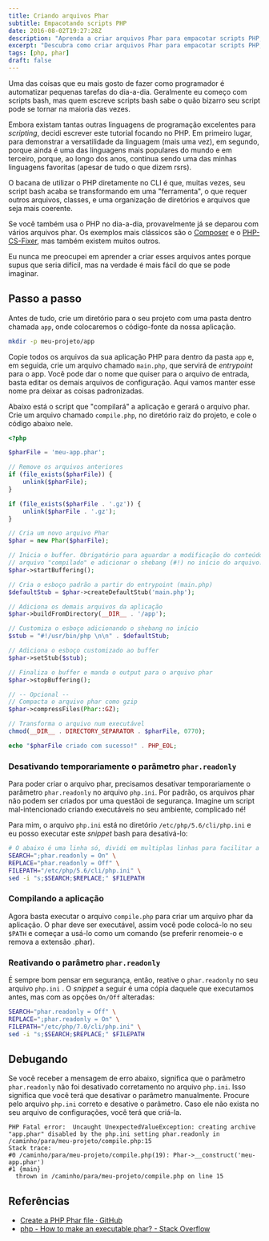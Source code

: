 ```yaml
---
title: Criando arquivos Phar
subtitle: Empacotando scripts PHP
date: 2016-08-02T19:27:28Z
description: "Aprenda a criar arquivos Phar para empacotar scripts PHP, tornando-os executáveis e fáceis de distribuir."
excerpt: "Descubra como criar arquivos Phar para empacotar scripts PHP, transformando-os em executáveis e facilitando sua distribuição e uso."
tags: [php, phar]
draft: false
---
```

Uma das coisas que eu mais gosto de fazer como programador é automatizar pequenas tarefas do dia-a-dia. Geralmente eu começo com scripts bash, mas quem escreve scripts bash sabe o quão bizarro seu script pode se tornar na maioria das vezes.

Embora existam tantas outras linguagens de programação excelentes para _scripting_, decidi escrever este tutorial focando no PHP. Em primeiro lugar, para demonstrar a versatilidade da linguagem (mais uma vez), em segundo, porque ainda é uma das linguagens mais populares do mundo e em terceiro, porque, ao longo dos anos, continua sendo uma das minhas linguagens favoritas (apesar de tudo o que dizem rsrs).

O bacana de utilizar o PHP diretamente no CLI é que, muitas vezes, seu script bash acaba se transformando em uma "ferramenta", o que requer outros arquivos, classes, e uma organização de diretórios e arquivos que seja mais coerente.

Se você também usa o PHP no dia-a-dia, provavelmente já se deparou com vários arquivos phar. Os exemplos mais clássicos são o [Composer](https://getcomposer.org/) e o [PHP-CS-Fixer](https://github.com/FriendsOfPHP/PHP-CS-Fixer), mas também existem muitos outros.

Eu nunca me preocupei em aprender a criar esses arquivos antes porque supus que seria difícil, mas na verdade é mais fácil do que se pode imaginar.

## Passo a passo

Antes de tudo, crie um diretório para o seu projeto com uma pasta dentro chamada `app`, onde colocaremos o código-fonte da nossa aplicação.

```bash
mkdir -p meu-projeto/app
```

Copie todos os arquivos da sua aplicação PHP para dentro da pasta `app` e, em seguida, crie um arquivo chamado `main.php`, que servirá de _entrypoint_ para o app. Você pode dar o nome que quiser para o arquivo de entrada, basta editar os demais arquivos de configuração. Aqui vamos manter esse nome pra deixar as coisas padronizadas.

Abaixo está o script que "compilará" a aplicação e gerará o arquivo phar. Crie um arquivo chamado `compile.php`, no diretório raiz do projeto, e cole o código abaixo nele.

```php
<?php

$pharFile = 'meu-app.phar';

// Remove os arquivos anteriores
if (file_exists($pharFile)) {
    unlink($pharFile);
}

if (file_exists($pharFile . '.gz')) {
    unlink($pharFile . '.gz');
}

// Cria um novo arquivo Phar
$phar = new Phar($pharFile);

// Inicia o buffer. Obrigatório para aguardar a modificação do conteúdo do
// arquivo "compilado" e adicionar o shebang (#!) no início do arquivo.
$phar->startBuffering();

// Cria o esboço padrão a partir do entrypoint (main.php)
$defaultStub = $phar->createDefaultStub('main.php');

// Adiciona os demais arquivos da aplicação
$phar->buildFromDirectory(__DIR__ . '/app');

// Customiza o esboço adicionando o shebang no início
$stub = "#!/usr/bin/php \n\n" . $defaultStub;

// Adiciona o esboço customizado ao buffer
$phar->setStub($stub);

// Finaliza o buffer e manda o output para o arquivo phar
$phar->stopBuffering();

// -- Opcional --
// Compacta o arquivo phar como gzip
$phar->compressFiles(Phar::GZ);

// Transforma o arquivo num executável
chmod(__DIR__ . DIRECTORY_SEPARATOR . $pharFile, 0770);

echo "$pharFile criado com sucesso!" . PHP_EOL;
```

### Desativando temporariamente o parâmetro `phar.readonly`

Para poder criar o arquivo phar, precisamos desativar temporariamente o parâmetro `phar.readonly` no arquivo `php.ini`. Por padrão, os arquivos phar não podem ser criados por uma questãoi de segurança. Imagine um script mal-intencionado criando executáveis no seu ambiente, complicado né!

Para mim, o arquivo `php.ini` está no diretório `/etc/php/5.6/cli/php.ini` e eu posso executar este _snippet_ bash para desativá-lo:

```bash
# O abaixo é uma linha só, dividi em multiplas linhas para facilitar a leitura
SEARCH=";phar.readonly = On" \
REPLACE="phar.readonly = Off" \
FILEPATH="/etc/php/5.6/cli/php.ini" \
sed -i "s;$SEARCH;$REPLACE;" $FILEPATH
```

### Compilando a aplicação

Agora basta executar o arquivo `compile.php` para criar um arquivo phar da aplicação. O phar deve ser executável, assim você pode colocá-lo no seu `$PATH` e começar a usá-lo como um comando (se preferir renomeie-o e remova a extensão .phar).

### Reativando o parâmetro `phar.readonly`

É sempre bom pensar em segurança, então, reative o `phar.readonly` no seu arquivo `php.ini` . O _snippet_ a seguir é uma cópia daquele que executamos antes, mas com as opções `On/Off` alteradas:

```bash
SEARCH="phar.readonly = Off" \
REPLACE=";phar.readonly = On" \
FILEPATH="/etc/php/7.0/cli/php.ini" \
sed -i "s;$SEARCH;$REPLACE;" $FILEPATH
```

## Debugando

Se você receber a mensagem de erro abaixo, significa que o parâmetro `phar.readonly` não foi desativado corretamento no arquivo `php.ini`. Isso significa que você terá que desativar o parâmetro manualmente. Procure pelo arquivo `php.ini` correto e desative o parâmetro. Caso ele não exista no seu arquivo de configurações, você terá que criá-la.

```log
PHP Fatal error:  Uncaught UnexpectedValueException: creating archive "app.phar" disabled by the php.ini setting phar.readonly in /caminho/para/meu-projeto/compile.php:15
Stack trace:
#0 /caminho/para/meu-projeto/compile.php(19): Phar->__construct('meu-app.phar')
#1 {main}
  thrown in /caminho/para/meu-projeto/compile.php on line 15
```

## Referências

- [Create a PHP Phar file · GitHub](https://gist.github.com/vzool/ef200b902d5ce0f7f17b8d9f9514e243)
- [php - How to make an executable phar? - Stack Overflow](https://stackoverflow.com/questions/11082337/how-to-make-an-executable-phar)